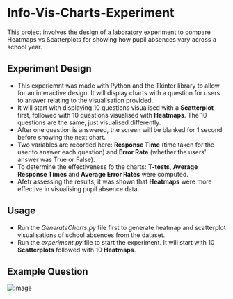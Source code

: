 # Info-Vis-Charts-Experiment

This project involves the design of a laboratory experiment to compare Heatmaps vs Scatterplots for showing how pupil absences vary across a school year. 

## Experiment Design
- This experiemnt was made with Python and the Tkinter library to allow for an interactive design. It will display charts with a question for users to answer relating to the visualisation provided.
- It will start with displaying 10 questions visualised with a **Scatterplot** first, followed with 10 questions visualised with **Heatmaps**. The 10 questions are the same, just visualised differently.
- After one question is answered, the screen will be blanked for 1 second before showing the next chart.
- Two variables are recorded here: **Response Time** (time taken for the user to answer each question) and **Error Rate** (whether the users' answer was True or False).
- To determine the effectiveness fo the charts: **T-tests**, **Average Response Times** and **Average Error Rates** were computed.
- Afetr assessing the results, it was shown that **Heatmaps** were more effective in visualising pupil absence data.

## Usage
- Run the _GenerateCharts.py_ file first to generate heatmap and scatterplot visualisations of school absences from the dataset.
- Run the _experiment.py_ file to start the experiment. It will start with 10 **Scatterplots** followed with 10 **Heatmaps**.

## Example Question
![image](https://github.com/user-attachments/assets/6055c69e-22ea-4a2b-843c-bce2e2d179cc)
